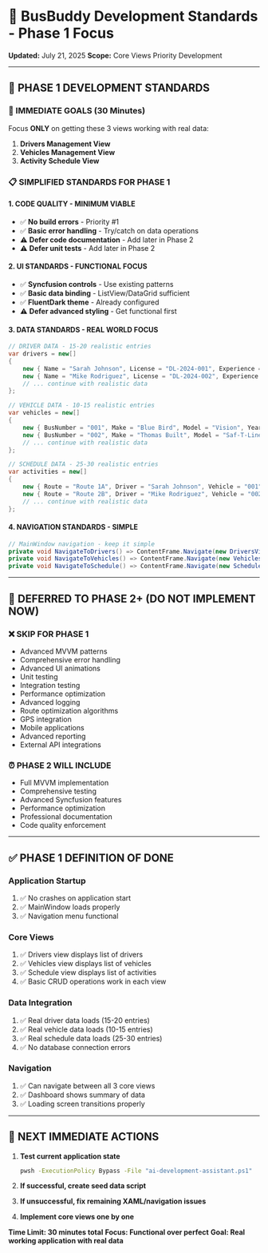 # 🚌 BusBuddy Development Standards - Phase 1 Focus
**Updated:** July 21, 2025
**Scope:** Core Views Priority Development

---

## 🎯 **PHASE 1 DEVELOPMENT STANDARDS**

### **🚀 IMMEDIATE GOALS (30 Minutes)**
Focus **ONLY** on getting these 3 views working with real data:
1. **Drivers Management View**
2. **Vehicles Management View**
3. **Activity Schedule View**

### **📋 SIMPLIFIED STANDARDS FOR PHASE 1**

#### **1. CODE QUALITY - MINIMUM VIABLE**
- ✅ **No build errors** - Priority #1
- ✅ **Basic error handling** - Try/catch on data operations
- ⚠️ **Defer code documentation** - Add later in Phase 2
- ⚠️ **Defer unit tests** - Add later in Phase 2

#### **2. UI STANDARDS - FUNCTIONAL FOCUS**
- ✅ **Syncfusion controls** - Use existing patterns
- ✅ **Basic data binding** - ListView/DataGrid sufficient
- ✅ **FluentDark theme** - Already configured
- ⚠️ **Defer advanced styling** - Get functional first

#### **3. DATA STANDARDS - REAL WORLD FOCUS**
```csharp
// DRIVER DATA - 15-20 realistic entries
var drivers = new[]
{
    new { Name = "Sarah Johnson", License = "DL-2024-001", Experience = 8, Phone = "555-0123" },
    new { Name = "Mike Rodriguez", License = "DL-2024-002", Experience = 5, Phone = "555-0124" },
    // ... continue with realistic data
};

// VEHICLE DATA - 10-15 realistic entries
var vehicles = new[]
{
    new { BusNumber = "001", Make = "Blue Bird", Model = "Vision", Year = 2022, Capacity = 48 },
    new { BusNumber = "002", Make = "Thomas Built", Model = "Saf-T-Liner C2", Year = 2021, Capacity = 54 },
    // ... continue with realistic data
};

// SCHEDULE DATA - 25-30 realistic entries
var activities = new[]
{
    new { Route = "Route 1A", Driver = "Sarah Johnson", Vehicle = "001", Time = "7:15 AM", Description = "Elementary Morning Run" },
    new { Route = "Route 2B", Driver = "Mike Rodriguez", Vehicle = "002", Time = "8:45 AM", Description = "High School Late Start" },
    // ... continue with realistic data
};
```

#### **4. NAVIGATION STANDARDS - SIMPLE**
```csharp
// MainWindow navigation - keep it simple
private void NavigateToDrivers() => ContentFrame.Navigate(new DriversView());
private void NavigateToVehicles() => ContentFrame.Navigate(new VehiclesView());
private void NavigateToSchedule() => ContentFrame.Navigate(new ScheduleView());
```

---

## 🚫 **DEFERRED TO PHASE 2+ (DO NOT IMPLEMENT NOW)**

### **❌ SKIP FOR PHASE 1**
- Advanced MVVM patterns
- Comprehensive error handling
- Advanced UI animations
- Unit testing
- Integration testing
- Performance optimization
- Advanced logging
- Route optimization algorithms
- GPS integration
- Mobile applications
- Advanced reporting
- External API integrations

### **⏰ PHASE 2 WILL INCLUDE**
- Full MVVM implementation
- Comprehensive testing
- Advanced Syncfusion features
- Performance optimization
- Professional documentation
- Code quality enforcement

---

## ✅ **PHASE 1 DEFINITION OF DONE**

### **Application Startup**
1. ✅ No crashes on application start
2. ✅ MainWindow loads properly
3. ✅ Navigation menu functional

### **Core Views**
1. ✅ Drivers view displays list of drivers
2. ✅ Vehicles view displays list of vehicles
3. ✅ Schedule view displays list of activities
4. ✅ Basic CRUD operations work in each view

### **Data Integration**
1. ✅ Real driver data loads (15-20 entries)
2. ✅ Real vehicle data loads (10-15 entries)
3. ✅ Real schedule data loads (25-30 entries)
4. ✅ No database connection errors

### **Navigation**
1. ✅ Can navigate between all 3 core views
2. ✅ Dashboard shows summary of data
3. ✅ Loading screen transitions properly

---

## 🚀 **NEXT IMMEDIATE ACTIONS**

1. **Test current application state**
   ```bash
   pwsh -ExecutionPolicy Bypass -File "ai-development-assistant.ps1"
   ```

2. **If successful, create seed data script**
3. **If unsuccessful, fix remaining XAML/navigation issues**
4. **Implement core views one by one**

**Time Limit: 30 minutes total**
**Focus: Functional over perfect**
**Goal: Real working application with real data**
